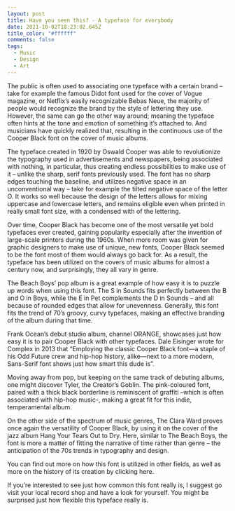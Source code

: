 ```yaml
---
layout: post
title: Have you seen this? - A typeface for everybody
date: 2021-10-02T18:23:02.645Z
title_color: "#ffffff"
comments: false
tags:
  - Music
  - Design
  - Art
---
```

The public is often used to associating one typeface with a certain brand – take for example the famous Didot font used for the cover of Vogue magazine, or Netflix’s easily recognizable Bebas Neue, the majority of people would recognize the brand by the style of lettering they use. However, the same can go the other way around; meaning the typeface often hints at the tone and emotion of something it’s attached to. And musicians have quickly realized that, resulting in the continuous use of the Cooper Black font on the cover of music albums.  

The typeface created in 1920 by Oswald Cooper was able to revolutionize the typography used in advertisements and newspapers, being associated with nothing, in particular, thus creating endless possibilities to make use of it – unlike the sharp, serif fonts previously used. The font has no sharp edges touching the baseline, and utilizes negative space in an unconventional way – take for example the tilted negative space of the letter O. It works so well because the design of the letters allows for mixing uppercase and lowercase letters, and remains eligible even when printed in really small font size, with a condensed with of the lettering.

Over time, Cooper Black has become one of the most versatile yet bold typefaces ever created, gaining popularity especially after the invention of large-scale printers during the 1960s. When more room was given for graphic designers to make use of unique, new fonts, Cooper Black seemed to be the font most of them would always go back for. As a result, the typeface has been utilized on the covers of music albums for almost a century now, and surprisingly, they all vary in genre.

The Beach Boys’ pop album is a great example of how easy it is to puzzle up words when using this font. The S in Sounds fits perfectly between the B and O in Boys, while the E in Pet complements the D in Sounds – and all because of rounded edges that allow for unevenness. Generally, this font fits the trend of 70’s groovy, curvy typefaces, making an effective branding of the album during that time.

Frank Ocean’s debut studio album, channel ORANGE, showcases just how easy it is to pair Cooper Black with other typefaces. Dale Eisinger wrote for Complex in 2013 that “Employing the classic Cooper Black font—a staple of his Odd Future crew and hip-hop history, alike—next to a more modern, Sans-Serif font shows just how smart this dude is”.

Moving away from pop, but keeping on the same track of debuting albums, one might discover Tyler, the Creator’s Goblin. The pink-coloured font, paired with a thick black borderline is reminiscent of graffiti –which is often associated with hip-hop music-, making a great fit for this indie, temperamental album.

On the other side of the spectrum of music genres, The Clara Ward proves once again the versatility of Cooper Black, by using it on the cover of the jazz album Hang Your Tears Out to Dry. Here, similar to The Beach Boys, the font is more a matter of fitting the narrative of time rather than genre – the anticipation of the 70s trends in typography and design.

You can find out more on how this font is utilized in other fields, as well as more on the history of its creation by clicking here.

If you’re interested to see just how common this font really is, I suggest go visit your local record shop and have a look for yourself. You might be surprised just how flexible this typeface really is.